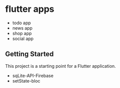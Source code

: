 # flutter apps

- todo app
- news app
- shop app
- social app 

## Getting Started

This project is a starting point for a Flutter application.

- sqLite-API-Firebase
- setState-bloc
